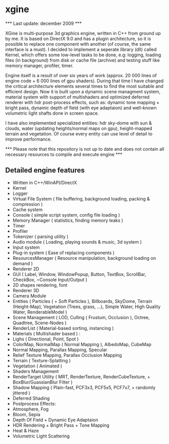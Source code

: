 # xgine

*** Last update: december 2009 ***

XGine is multi-purpose 3d graphics engine, written in C++ from ground up by me. It is based on DirectX 9.0 and has a plugin architecture, so it is possible to replace one component with another (of course, the same interface is a must). I decided to implement a seperate library (dll) called Kernel, which offers some low-level tasks to be done, e.g:  logging, loading files (in background) from disk or cache file (archive) and testing stuff like memory manager, profiler, timer.

Engine itself is a result of over six years of work (approx. 20 000 lines of engine code + 6 000 lines of gpu shaders). During that time I have changed the critical architecture elements several times to find the most suitable and efficient design. Now it is built upon a dynamic scene managment system, material system with support of multishaders and optimized deferred renderer with hdr post-process effects, such as: dynamic tone mapping + bright pass, dynamic depth of field (with eye adaptaion) and well-known volumetric light shafts done in screen space.

I have also implemented specialized entities: hdr sky-dome with sun & clouds, water (updating heights/normal maps on gpu), height-mapped terrain and vegetation. Of course every entity can use level of detail to improve performance.

*** Please note that this repository is not up to date and does not contain all necessary resources to compile and execute engine ***

## Detailed engine features

- Written in C++/WinAPI/DirectX
- Kernel
 - Logger
 - Virtual File System ( file buffering, background loading, packing & compression )
 - Cache system
 - Console ( simple script system, config file loading )
 - Memory Manager ( statistics, finding memory leaks )
 - Timer
 - Profiler
 - Tokenizer ( parsing utility )
- Audio module ( Loading, playing sounds & music, 3d system )
- Input system
- Plug-in system ( Ease of replacing components )
- ResourcesManager ( Resource manipulation, background loading on demand )
- Renderer 2D
 - GUI ( Label, Window, WindowPopup, Button, TextBox, ScrollBar, CheckBox, ~Console Input/Output )
 - 2D shapes rendering, font
- Renderer 3D
 - Camera Module
 - Entities ( Particles ( + Soft Particles ), Billboards, SkyDome, Terrain (Height-Map), Vegetation (Trees, grass, ...), Simple Water, High Quality Water, RenderableModel )
 - Scene Management ( LOD, Culling ( Frustum, Occlusion ), Octree, Quadtree, Scene-Nodes )
 - RenderList ( Material-based sorting, instancing )
 - Materials ( Multishader based ) :
  - Lighs ( Directional, Point, Spot )
  - ColorMap, NormalMap ( Normal Mapping ), AlbedoMap, CubeMap
  - Normal Mapping, Parallax Mapping, Specular
  - Relief Texture Mapping, Parallax Occlusion Mapping
  - Terrain ( Texture-Splatting )
  - Vegetation ( Animated )
 - Shaders Management
 - RenderTarget Utility ( MRT, RenderTexture, RenderCubeTexture, + BoxBlur/GuassianBlur Filter )
 - Shadow Mapping ( Plain-fast, PCF3x3, PCF5x5, PCF7x7, + randomly jittered )
 - Deferred Shading
- Postprocess Effects:
 - Atmosphere, Fog
 - Bloom, Sepia
 - Depth Of Field + Dynamic Eye Adaptaion
 - HDR Rendering + Bright Pass + Tone Mapping
 - Heat & Haze
 - Volumetric Light Scattering
